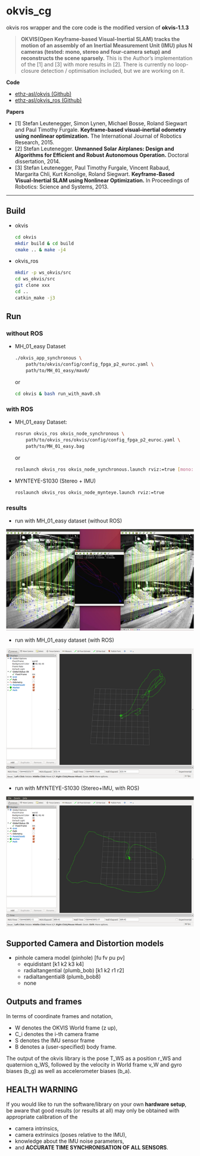 # okvis_cg

okvis ros wrapper and the core code is the modified version of **okvis-1.1.3**

> **OKVIS(Open Keyframe-based Visual-Inertial SLAM) tracks the motion of an assembly of an Inertial Measurement Unit (IMU) plus N cameras (tested: mono, stereo and four-camera setup) and reconstructs the scene sparsely.** This is the Author’s implementation of the [1] and [3] with more results in [2]. There is currently no loop-closure detection / optimisation included, but we are working on it.

**Code**
* [ethz-asl/okvis (Github)](https://github.com/ethz-asl/okvis)
* [ethz-asl/okvis_ros (Github)](https://github.com/ethz-asl/okvis_ros)

**Papers**
* [1] Stefan Leutenegger, Simon Lynen, Michael Bosse, Roland Siegwart and Paul Timothy Furgale. **Keyframe-based visual–inertial odometry using nonlinear optimization.** The International Journal of Robotics Research, 2015.
* [2] Stefan Leutenegger. **Unmanned Solar Airplanes: Design and Algorithms for Efficient and Robust Autonomous Operation.** Doctoral dissertation, 2014.
* [3] Stefan Leutenegger, Paul Timothy Furgale, Vincent Rabaud, Margarita Chli, Kurt Konolige, Roland Siegwart. **Keyframe-Based Visual-Inertial SLAM using Nonlinear Optimization.** In Proceedings of Robotics: Science and Systems, 2013.

-----

## Build

* okvis
  ```bash
  cd okvis
  mkdir build & cd build
  cmake .. & make -j4
  ```
* okvis_ros
  ```bash
  mkdir -p ws_okvis/src
  cd ws_okvis/src
  git clone xxx
  cd ..
  catkin_make -j3
  ```

## Run

### without ROS

* MH_01_easy Dataset  
  ```bash
  ./okvis_app_synchronous \
      path/to/okvis/config/config_fpga_p2_euroc.yaml \
      path/to/MH_01_easy/mav0/
  ```
  or
  ```bash
  cd okvis & bash run_with_mav0.sh
  ```

### with ROS

* MH_01_easy Dataset:
  ```bash
  rosrun okvis_ros okvis_node_synchronous \
      path/to/okvis_ros/okvis/config/config_fpga_p2_euroc.yaml \
      path/to/MH_01_easy.bag
  ```
  or  
  ```bash
  roslaunch okvis_ros okvis_node_synchronous.launch rviz:=true [mono:=true]
  ```

* MYNTEYE-S1030 (Stereo + IMU)
  
  ```sh
  roslaunch okvis_ros okvis_node_mynteye.launch rviz:=true
  ```

### results

* run with MH_01_easy dataset (without ROS)

<div align=center>
  <img src="./images/okvis_run_mav.jpg">
</div>

* run with MH_01_easy dataset (with ROS)

<div align=center>
  <img src="./images/okvis_rviz_mh01.png">
</div>

* run with MYNTEYE-S1030 (Stereo+IMU, with ROS)

<div align=center>
  <img src="./images/okvis_rviz_mynteye_s1030.png">
</div>

## Supported Camera and Distortion models

* pinhole camera model (pinhole) [fu fv pu pv]
  - equidistant [k1 k2 k3 k4]
  - radialtangential (plumb_bob) [k1 k2 r1 r2]
  - radialtangential8 (plumb_bob8)
  - none

## Outputs and frames

In terms of coordinate frames and notation,

* W denotes the OKVIS World frame (z up),
* C_i denotes the i-th camera frame
* S denotes the IMU sensor frame
* B denotes a (user-specified) body frame.

The output of the okvis library is the pose T_WS as a position r_WS and quaternion q_WS, followed by the velocity in World frame v_W and gyro biases (b_g) as well as accelerometer biases (b_a).

## HEALTH WARNING
If you would like to run the software/library on your own **hardware setup**, be aware that good results (or results at all) may only be obtained with appropriate calibration of the

* camera intrinsics,
* camera extrinsics (poses relative to the IMU),
* knowledge about the IMU noise parameters,
* and **ACCURATE TIME SYNCHRONISATION OF ALL SENSORS**.
